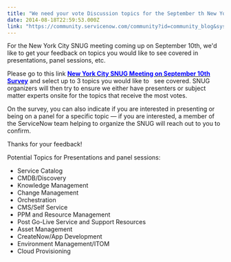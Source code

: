 ```yaml
---
title: "We need your vote Discussion topics for the September th New York City SNUG"
date: 2014-08-18T22:59:53.000Z
link: "https://community.servicenow.com/community?id=community_blog&sys_id=ce9d2e69dbd0dbc01dcaf3231f9619f7"
---
```

<p>For the New York City SNUG meeting coming up on September 10th, we'd like to get your feedback on topics you would like to see covered in presentations, panel sessions, etc.</p><p></p><p>Please go to this link <a href="https://www.surveymonkey.com/s/GSWSH7L"><span style="color: #0000ff;"><strong>New York City SNUG Meeting on September 10th Survey</strong></span></a> and select up to 3 topics you would like to   see covered. SNUG organizers will then try to ensure we either have presenters or subject matter experts onsite for the topics that receive the most votes.</p><p></p><p>On the survey, you can also indicate if you are interested in presenting or being on a panel for a specific topic — if you are interested, a member of the ServiceNow team helping to organize the SNUG will reach out to you to confirm.</p><p></p><p>Thanks for your feedback!</p><p></p><p>Potential Topics for Presentations and panel sessions:</p><p></p><ul><li>Service Catalog</li><li>CMDB/Discovery</li><li>Knowledge Management</li><li>Change Management</li><li>Orchestration</li><li>CMS/Self Service</li><li>PPM and Resource Management</li><li>Post Go-Live Service and Support Resources</li><li>Asset Management</li><li>CreateNow/App Development</li><li>Environment Management/ITOM</li><li>Cloud Provisioning</li></ul><p></p><p><strong><br/></strong></p>